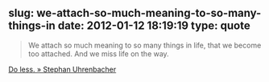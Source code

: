 slug: we-attach-so-much-meaning-to-so-many-things-in
date: 2012-01-12 18:19:19
type: quote
---

> We attach so much meaning to so many things in life, that we become too attached. And we miss life on the way.

[Do less. » Stephan Uhrenbacher](http://stephan-uhrenbacher.com/do-less/482/)
